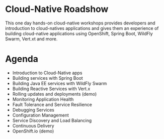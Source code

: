 Cloud-Native Roadshow
===
This one day hands-on cloud-native workshops provides developers and introduction to cloud-natives applications and gives them an experience of building cloud-native applications using OpenShift, Spring Boot, WildFly Swarm, Vert.xt and more.

Agenda
===
* Introduction to Cloud-Native apps
* Building services with Spring Boot
* Building Java EE services with WildFly Swarm
* Building Reactive Services with Vert.x
* Rolling updates and deployments (demo)
* Monitoring Application Health
* Fault Tolerance and Service Resilience
* Debugging Services
* Configuration Management 
* Service Discovery and Load Balancing
* Continuous Delivery 
* OpenShift.io (demo)
